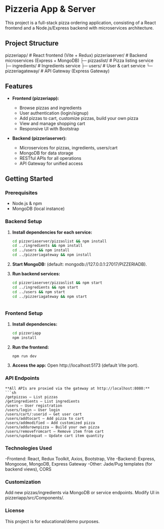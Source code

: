 # Pizzeria App & Server

This project is a full-stack pizza ordering application, consisting of a React frontend and a Node.js/Express backend with microservices architecture.

## Project Structure
pizzeriapp/ # React frontend (Vite + Redux)
pizzeriaserver/ # Backend microservices (Express + MongoDB)
├─ pizzaslist/ # Pizza listing service
├─ ingredients/ # Ingredients service
├─ users/ # User & cart service
└─ pizzeriagateway/ # API Gateway (Express Gateway)

## Features

- **Frontend (pizzeriapp):**
  - Browse pizzas and ingredients
  - User authentication (login/signup)
  - Add pizzas to cart, customize pizzas, build your own pizza
  - View and manage shopping cart
  - Responsive UI with Bootstrap

- **Backend (pizzeriaserver):**
  - Microservices for pizzas, ingredients, users/cart
  - MongoDB for data storage
  - RESTful APIs for all operations
  - API Gateway for unified access

## Getting Started

### Prerequisites

- Node.js & npm
- MongoDB (local instance)

### Backend Setup

1. **Install dependencies for each service:**
   ```sh
   cd pizzeriaserver/pizzaslist && npm install
   cd ../ingredients && npm install
   cd ../users && npm install
   cd ../pizzeriagateway && npm install 

2. **Start MongoDB:**
(default: mongodb://127.0.0.1:27017/PIZZERIADB).

3. **Run backend services:**
    ```sh
    cd pizzeriaserver/pizzaslist && npm start
    cd ../ingredients && npm start
    cd ../users && npm start
    cd ../pizzeriagateway && npm start



### Frontend Setup

1. **Install dependencies:**
    ```sh
    cd pizzeriapp
    npm install

2. **Run the frontend:**
    ```sh
    npm run dev

3. **Access the app:**
Open http://localhost:5173 (default Vite port).

### API Endpoints
    **All APIs are proxied via the gateway at http://localhost:8080:**
    ```sh
    /getpizzas — List pizzas
    /getingredients — List ingredients
    /users — User registration
    /users/login — User login
    /users/cart/:userid — Get user cart
    /users/addtocart — Add pizza to cart
    /users/addmodified — Add customized pizza
    /users/addurownpizza — Build your own pizza
    /users/removefromcart — Remove item from cart
    /users/updatequat — Update cart item quantity

### Technologies Used
-Frontend: React, Redux Toolkit, Axios, Bootstrap, Vite
-Backend: Express, Mongoose, MongoDB, Express Gateway
-Other: Jade/Pug templates (for backend views), CORS

### Customization
Add new pizzas/ingredients via MongoDB or service endpoints.
Modify UI in pizzeriapp/src/Components/.

### License
This project is for educational/demo purposes.
